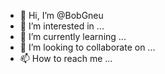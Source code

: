 - 👋 Hi, I’m @BobGneu
- 👀 I’m interested in ...
- 🌱 I’m currently learning ...
- 💞️ I’m looking to collaborate on ...
- 📫 How to reach me ...

<!---
BobGneu/BobGneu is a ✨ special ✨ repository because its `README.md` (this file) appears on your GitHub profile.
You can click the Preview link to take a look at your changes.
--->
